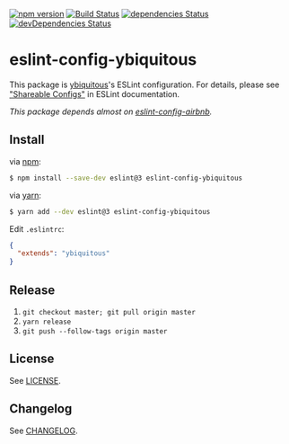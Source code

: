 [![npm version](https://badge.fury.io/js/eslint-config-ybiquitous.svg)](https://badge.fury.io/js/eslint-config-ybiquitous)
[![Build Status](https://travis-ci.org/ybiquitous/eslint-config-ybiquitous.svg?branch=master)](https://travis-ci.org/ybiquitous/eslint-config-ybiquitous)
[![dependencies Status](https://david-dm.org/ybiquitous/eslint-config-ybiquitous/status.svg)](https://david-dm.org/ybiquitous/eslint-config-ybiquitous)
[![devDependencies Status](https://david-dm.org/ybiquitous/eslint-config-ybiquitous/dev-status.svg)](https://david-dm.org/ybiquitous/eslint-config-ybiquitous?type=dev)

# eslint-config-ybiquitous

This package is [ybiquitous](https://github.com/ybiquitous)'s ESLint configuration.
For details, please see ["Shareable Configs"](http://eslint.org/docs/developer-guide/shareable-configs) in ESLint documentation.

*This package depends almost on [eslint-config-airbnb](https://www.npmjs.com/package/eslint-config-airbnb).*

## Install

via [npm](https://www.npmjs.com/):

```sh
$ npm install --save-dev eslint@3 eslint-config-ybiquitous
```

via [yarn](https://yarnpkg.com/):

```sh
$ yarn add --dev eslint@3 eslint-config-ybiquitous
```

Edit `.eslintrc`:

``` json
{
  "extends": "ybiquitous"
}
```

## Release

1. `git checkout master; git pull origin master`
2. `yarn release`
3. `git push --follow-tags origin master`

## License

See [LICENSE](LICENSE).

## Changelog

See [CHANGELOG](CHANGELOG.md).
